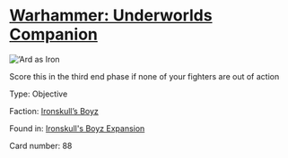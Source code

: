 # [Warhammer: Underworlds Companion](https://guidokessels.github.io/wh-underworlds)

  

![’Ard as Iron](https://warhammerunderworlds.com/wp-content/uploads/sites/6/2017/12/088_ENG-’Ard-as-Iron.png)

Score this in the third end phase if none of your fighters are out of action

Type: Objective

Faction: [Ironskull’s Boyz](https://guidokessels.github.io/wh-underworlds/factions/ironskulls-boyz)

Found in: [Ironskull's Boyz Expansion](https://guidokessels.github.io/wh-underworlds/locations/ironskulls-boyz-expansion)

Card number: 88
